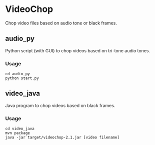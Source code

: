 # VideoChop

Chop video files based on audio tone or black frames.

## audio_py
Python script (with GUI) to chop videos based on tri-tone audio tones.

### Usage
```
cd audio_py
python start.py
```

## video_java
Java program to chop videos based on black frames.

### Usage
```
cd video_java
mvn package
java -jar target/videochop-2.1.jar [video filename]
```


